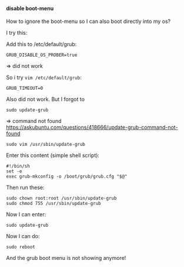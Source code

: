 #### disable boot-menu

How to ignore the boot-menu so I can also boot directly into my os?

I try this:

Add this to /etc/default/grub:
```
GRUB_DISABLE_OS_PROBER=true
```

=> did not work

So i try `vim /etc/default/grub`:
```
GRUB_TIMEOUT=0
```

Also did not work.
But I forgot to
```
sudo update-grub
```
=> command not found\
https://askubuntu.com/questions/418666/update-grub-command-not-found

```
sudo vim /usr/sbin/update-grub
```

Enter this content (simple shell script):
```
#!/bin/sh
set -e
exec grub-mkconfig -o /boot/grub/grub.cfg "$@"
```

Then run these:
```
sudo chown root:root /usr/sbin/update-grub
sudo chmod 755 /usr/sbin/update-grub
```

Now I can enter:
```
sudo update-grub
```

Now I can do:
```
sudo reboot
```

And the grub boot menu is not showing anymore!
